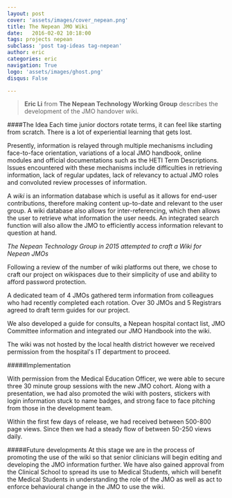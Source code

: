 ```yaml
---
layout: post
cover: 'assets/images/cover_nepean.png'
title: The Nepean JMO Wiki
date:   2016-02-02 10:18:00
tags: projects nepean
subclass: 'post tag-ideas tag-nepean'
author: eric
categories: eric
navigation: True
logo: 'assets/images/ghost.png'
disqus: False

---
```


>  **Eric Li** from **The Nepean Technology Working Group** describes the development of the JMO handover wiki.

####The Idea
Each time junior doctors rotate terms, it can feel like starting from scratch. There is a lot of experiential learning that gets lost. 

Presently, information is relayed through multiple mechanisms including face-to-face orientation, variations of a local JMO handbook, online modules and official documentations such as the HETI Term Descriptions. Issues encountered with these mechanisms include difficulties in retrieving information, lack of regular updates, lack of relevancy to actual JMO roles and convoluted review processes of information.

A *wiki* is an information database which is useful as it allows for end-user contributions, therefore making content up-to-date and relevant to the user group. A wiki database also allows for inter-referencing, which then allows the user to retrieve what information the user needs. An integrated search function will also allow the JMO to efficiently access information relevant to question at hand.

*The Nepean Technology Group in 2015 attempted to craft a Wiki for Nepean JMOs*

Following a review of the number of wiki platforms out there, we chose to craft our project on wikispaces due to their simplicity of use and ability to afford password protection.

A dedicated team of 4 JMOs gathered term information from colleagues who had recently completed each rotation. Over 30 JMOs and 5 Registrars agreed to draft term guides for our project.

We also developed a guide for consults, a Nepean hospital contact list, JMO Committee information and integrated our JMO Handbook into the wiki.

The wiki was not hosted by the local health district however we received permission from the hospital's IT department to proceed. 

#####Implementation

With permission from the Medical Education Officer, we were able to secure three 30 minute group sessions with the new JMO cohort. Along with a presentation, we had also promoted the wiki with posters, stickers with login information stuck to name badges, and strong face to face pitching from those in the development team. 

Within the first few days of release, we had received between 500-800 page views. Since then we had a steady flow of between 50-250 views daily. 

#####Future developments
At this stage we are in the process of promoting the use of the wiki so that senior clinicians will begin editing and developing the JMO information further. We have also gained approval from the Clinical School to spread its use to Medical Students, which will benefit the Medical Students in understanding the role of the JMO as well as act to enforce behavioural change in the JMO to use the wiki.